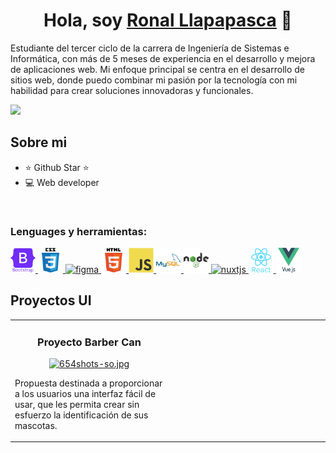 <div align="center">
<h1 align="center">Hola, soy <a href="https://github.com/Jamesllm">Ronal Llapapasca</a> 👋</h1>
</div>

Estudiante del tercer ciclo de la carrera de Ingeniería de Sistemas e Informática, con más de 5 meses de experiencia en el desarrollo y mejora de aplicaciones web. Mi enfoque principal se centra en el desarrollo de sitios web, donde puedo combinar mi pasión por la tecnología con mi habilidad para crear soluciones innovadoras y funcionales.

<img src="https://i.postimg.cc/Cxxt88yV/Ronal-Llapapasca.jpg">

## Sobre mi

- ⭐ Github Star ⭐ 
- 💻 Web developer
<br>

<h3 align="left">Lenguages y herramientas:</h3>
<p align="left"> <a href="https://getbootstrap.com" target="_blank" rel="noreferrer"> <img src="https://raw.githubusercontent.com/devicons/devicon/master/icons/bootstrap/bootstrap-plain-wordmark.svg" alt="bootstrap" width="40" height="40"/> </a> <a href="https://www.w3schools.com/css/" target="_blank" rel="noreferrer"> <img src="https://raw.githubusercontent.com/devicons/devicon/master/icons/css3/css3-original-wordmark.svg" alt="css3" width="40" height="40"/> </a> <a href="https://www.figma.com/" target="_blank" rel="noreferrer"> <img src="https://www.vectorlogo.zone/logos/figma/figma-icon.svg" alt="figma" width="40" height="40"/> </a> <a href="https://www.w3.org/html/" target="_blank" rel="noreferrer"> <img src="https://raw.githubusercontent.com/devicons/devicon/master/icons/html5/html5-original-wordmark.svg" alt="html5" width="40" height="40"/> </a> <a href="https://developer.mozilla.org/en-US/docs/Web/JavaScript" target="_blank" rel="noreferrer"> <img src="https://raw.githubusercontent.com/devicons/devicon/master/icons/javascript/javascript-original.svg" alt="javascript" width="40" height="40"/> </a> <a href="https://www.mysql.com/" target="_blank" rel="noreferrer"> <img src="https://raw.githubusercontent.com/devicons/devicon/master/icons/mysql/mysql-original-wordmark.svg" alt="mysql" width="40" height="40"/> </a> <a href="https://nodejs.org" target="_blank" rel="noreferrer"> <img src="https://raw.githubusercontent.com/devicons/devicon/master/icons/nodejs/nodejs-original-wordmark.svg" alt="nodejs" width="40" height="40"/> </a> <a href="https://nuxtjs.org/" target="_blank" rel="noreferrer"> <img src="https://www.vectorlogo.zone/logos/nuxtjs/nuxtjs-icon.svg" alt="nuxtjs" width="40" height="40"/> </a> <a href="https://reactjs.org/" target="_blank" rel="noreferrer"> <img src="https://raw.githubusercontent.com/devicons/devicon/master/icons/react/react-original-wordmark.svg" alt="react" width="40" height="40"/> </a> <a href="https://vuejs.org/" target="_blank" rel="noreferrer"> <img src="https://raw.githubusercontent.com/devicons/devicon/master/icons/vuejs/vuejs-original-wordmark.svg" alt="vuejs" width="40" height="40"/> </a> </p>

## Proyectos UI
<table>
<tr>
<td width="50%">
<h3 align="center">Proyecto Barber Can</h3>
<div align="center">

[![654shots-so.jpg](https://i.postimg.cc/7ZFsx3JH/654shots-so.jpg)](https://postimg.cc/5XmqgFmT)

<p align="left">
Propuesta destinada a proporcionar a los usuarios una interfaz fácil de usar, que les permita crear sin esfuerzo la identificación de sus mascotas.
</p>
</div>
                                                                    
</td>

<td width="50%">
<br>
<h3 align="center"></h3>
<div align="center">                                       

</div>                                                             
</table>                                                                                 
</div>
<br>

                                                                            
                                                                               
</div>

